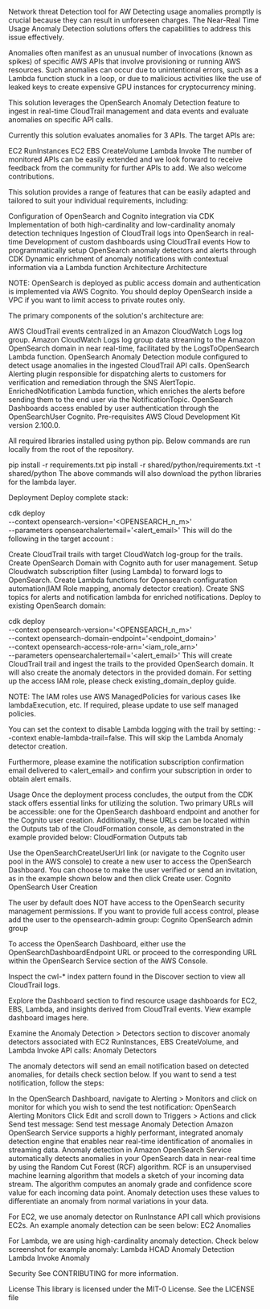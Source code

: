 Network threat  Detection tool for AW
Detecting usage anomalies promptly is crucial because they can result in unforeseen charges. The Near-Real Time Usage Anomaly Detection solutions offers the capabilities to address this issue effectively.

Anomalies often manifest as an unusual number of invocations (known as spikes) of specific AWS APIs that involve provisioning or running AWS resources. Such anomalies can occur due to unintentional errors, such as a Lambda function stuck in a loop, or due to malicious activities like the use of leaked keys to create expensive GPU instances for cryptocurrency mining.

This solution leverages the OpenSearch Anomaly Detection feature to ingest in real-time CloudTrail management and data events and evaluate anomalies on specific API calls.

Currently this solution evaluates anomalies for 3 APIs. The target APIs are:

EC2 RunInstances
EC2 EBS CreateVolume
Lambda Invoke
The number of monitored APIs can be easily extended and we look forward to receive feedback from the community for further APIs to add. We also welcome contributions.

This solution provides a range of features that can be easily adapted and tailored to suit your individual requirements, including:

Configuration of OpenSearch and Cognito integration via CDK
Implementation of both high-cardinality and low-cardinality anomaly detection techniques
Ingestion of CloudTrail logs into OpenSearch in real-time
Development of custom dashboards using CloudTrail events
How to programmatically setup OpenSearch anomaly detectors and alerts through CDK
Dynamic enrichment of anomaly notifications with contextual information via a Lambda function
Architecture
Architecture

NOTE: OpenSearch is deployed as public access domain and authentication is implemented via AWS Cognito. You should deploy OpenSearch inside a VPC if you want to limit access to private routes only.

The primary components of the solution's architecture are:

AWS CloudTrail events centralized in an Amazon CloudWatch Logs log group.
Amazon CloudWatch Logs log group data streaming to the Amazon OpenSearch domain in near real-time, facilitated by the LogsToOpenSearch Lambda function.
OpenSearch Anomaly Detection module configured to detect usage anomalies in the ingested CloudTrail API calls.
OpenSearch Alerting plugin responsible for dispatching alerts to customers for verification and remediation through the SNS AlertTopic.
EnrichedNotification Lambda function, which enriches the alerts before sending them to the end user via the NotificationTopic.
OpenSearch Dashboards access enabled by user authentication through the OpenSearchUser Cognito.
Pre-requisites
AWS Cloud Development Kit version 2.100.0.

All required libraries installed using python pip. Below commands are run locally from the root of the repository.

pip install -r requirements.txt
pip install -r shared/python/requirements.txt -t shared/python 
The above commands will also download the python libraries for the lambda layer.

Deployment
Deploy complete stack:

cdk deploy \
--context opensearch-version='<OPENSEARCH_n_m>' \
--parameters opensearchalertemail='<alert_email>'
This will do the following in the target account :

Create CloudTrail trails with target CloudWatch log-group for the trails.
Create OpenSearch Domain with Cognito auth for user management.
Setup Cloudwatch subscription filter (using Lambda) to forward logs to OpenSearch.
Create Lambda functions for Opensearch configuration automation(IAM Role mapping, anomaly detector creation).
Create SNS topics for alerts and notification lambda for enriched notifications.
Deploy to existing OpenSearch domain:

cdk deploy \
--context opensearch-version='<OPENSEARCH_n_m>' \
--context opensearch-domain-endpoint='<endpoint_domain>' \
--context opensearch-access-role-arn='<iam_role_arn>' \
--parameters opensearchalertemail='<alert_email>'
This will create CloudTrail trail and ingest the trails to the provided OpenSearch domain. It will also create the anomaly detectors in the provided domain.
For setting up the access IAM role, please check existing_domain_deploy guide.

NOTE: The IAM roles use AWS ManagedPolicies for various cases like lambdaExecution, etc. If required, please update to use self managed policies.

You can set the context to disable Lambda logging with the trail by setting: --context enable-lambda-trail=false. This will skip the Lambda Anomaly detector creation.

Furthermore, please examine the notification subscription confirmation email delivered to <alert_email> and confirm your subscription in order to obtain alert emails.

Usage
Once the deployment process concludes, the output from the CDK stack offers essential links for utilizing the solution.
Two primary URLs will be accessible: one for the OpenSearch dashboard endpoint and another for the Cognito user creation. Additionally, these URLs can be located within the Outputs tab of the CloudFormation console, as demonstrated in the example provided below: CloudFormation Outputs tab

Use the OpenSearchCreateUserUrl link (or navigate to the Cognito user pool in the AWS console) to create a new user to access the OpenSearch Dashboard. You can choose to make the user verified or send an invitation, as in the example shown below and then click Create user. Cognito OpenSearch User Creation

The user by default does NOT have access to the OpenSearch security management permissions. If you want to provide full access control, please add the user to the opensearch-admin group:
Cognito OpenSearch admin group

To access the OpenSearch Dashboard, either use the OpenSearchDashboardEndpoint URL or proceed to the corresponding URL within the OpenSearch Service section of the AWS Console.

Inspect the cwl-* index pattern found in the Discover section to view all CloudTrail logs.

Explore the Dashboard section to find resource usage dashboards for EC2, EBS, Lambda, and insights derived from CloudTrail events. View example dashboard images here.

Examine the Anomaly Detection > Detectors section to discover anomaly detectors associated with EC2 RunInstances, EBS CreateVolume, and Lambda Invoke API calls:
Anomaly Detectors

The anomaly detectors will send an email notification based on detected anomalies, for details check section below.
If you want to send a test notification, follow the steps:

In the OpenSearch Dashboard, navigate to Alerting > Monitors and click on monitor for which you wish to send the test notification:
OpenSearch Alerting Monitors
Click Edit and scroll down to Triggers > Actions and click Send test message:
Send test message
Anomaly Detection
Amazon OpenSearch Service supports a highly performant, integrated anomaly detection engine that enables near real-time identification of anomalies in streaming data. Anomaly detection in Amazon OpenSearch Service automatically detects anomalies in your OpenSearch data in near-real time by using the Random Cut Forest (RCF) algorithm. RCF is an unsupervised machine learning algorithm that models a sketch of your incoming data stream. The algorithm computes an anomaly grade and confidence score value for each incoming data point. Anomaly detection uses these values to differentiate an anomaly from normal variations in your data.

For EC2, we use anomaly detector on RunInstance API call which provisions EC2s. An example anomaly detection can be seen below:
EC2 Anomalies

For Lambda, we are using high-cardinality anomaly detection.
Check below screenshot for example anomaly:
Lambda HCAD Anomaly Detection
Lambda Invoke Anomaly

Security
See CONTRIBUTING for more information.

License
This library is licensed under the MIT-0 License. See the LICENSE file
